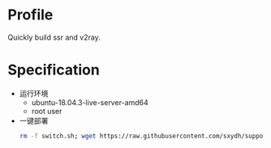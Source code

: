 # Profile
Quickly build ssr and v2ray.

# Specification
  * 运行环境
    * ubuntu-18.04.3-live-server-amd64
    * root user
  * 一键部署
    ```bash
    rm -f switch.sh; wget https://raw.githubusercontent.com/sxydh/support-file/master/gfw/switch.sh; chmod +x switch.sh; ./switch.sh
    ```